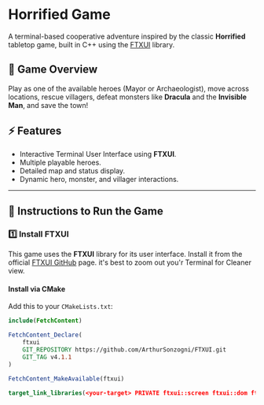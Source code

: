 # Horrified Game

A terminal-based cooperative adventure inspired by the classic **Horrified** tabletop game, built in C++ using the [FTXUI](https://github.com/ArthurSonzogni/FTXUI) library.

## 📖 Game Overview
Play as one of the available heroes (Mayor or Archaeologist), move across locations, rescue villagers, defeat monsters like **Dracula** and the **Invisible Man**, and save the town!

## ⚡ Features
- Interactive Terminal User Interface using **FTXUI**.
- Multiple playable heroes.
- Detailed map and status display.
- Dynamic hero, monster, and villager interactions.

---

## 🚀 Instructions to Run the Game

### 1️⃣ Install FTXUI
This game uses the **FTXUI** library for its user interface. Install it from the official [FTXUI GitHub](https://github.com/ArthurSonzogni/FTXUI) page.
it's best to zoom out you'r Terminal for Cleaner view.

#### Install via CMake
Add this to your `CMakeLists.txt`:
```cmake
include(FetchContent)

FetchContent_Declare(
    ftxui
    GIT_REPOSITORY https://github.com/ArthurSonzogni/FTXUI.git
    GIT_TAG v4.1.1
)

FetchContent_MakeAvailable(ftxui)

target_link_libraries(<your-target> PRIVATE ftxui::screen ftxui::dom ftxui::component)
